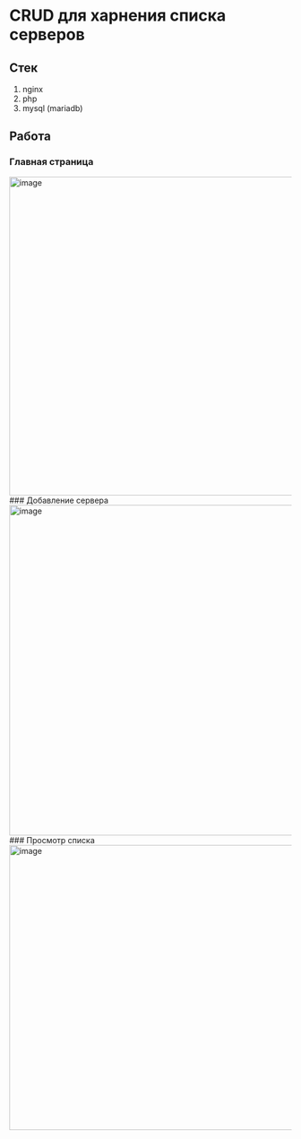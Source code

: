 # CRUD для харнения списка серверов
## Стек
1) nginx
2) php
3) mysql (mariadb)
## Работа
### Главная страница
<img width="569" alt="image" src="https://github.com/user-attachments/assets/8c7cdae1-a8ae-4216-84f5-c3fc96b57d19" />
### Добавление сервера
<img width="590" alt="image" src="https://github.com/user-attachments/assets/ee84a057-98d0-40d6-b91a-de40ef60cf73" />
### Просмотр списка
<img width="509" alt="image" src="https://github.com/user-attachments/assets/108af0a9-7e52-446b-ae5f-02c16412fbc4" />
